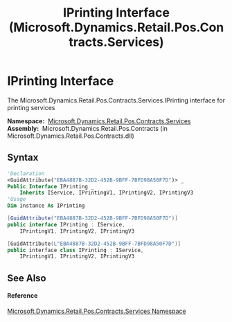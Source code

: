 ﻿---
title: IPrinting Interface (Microsoft.Dynamics.Retail.Pos.Contracts.Services)
TOCTitle: IPrinting Interface
ms:assetid: T:Microsoft.Dynamics.Retail.Pos.Contracts.Services.IPrinting
ms:mtpsurl: https://technet.microsoft.com/en-us/library/microsoft.dynamics.retail.pos.contracts.services.iprinting(v=AX.60)
ms:contentKeyID: 47344218
ms.date: 05/18/2015
mtps_version: v=AX.60
f1_keywords:
- Microsoft.Dynamics.Retail.Pos.Contracts.Services.IPrinting
dev_langs:
- CSharp
- C++
- VB
---

# IPrinting Interface

The Microsoft.Dynamics.Retail.Pos.Contracts.Services.IPrinting interface for printing services

**Namespace:**  [Microsoft.Dynamics.Retail.Pos.Contracts.Services](microsoft-dynamics-retail-pos-contracts-services-namespace.md)  
**Assembly:**  Microsoft.Dynamics.Retail.Pos.Contracts (in Microsoft.Dynamics.Retail.Pos.Contracts.dll)

## Syntax

``` vb
'Declaration
<GuidAttribute("EBA4887B-32D2-452B-9BFF-7BFD98A50F7D")> _
Public Interface IPrinting _
    Inherits IService, IPrintingV1, IPrintingV2, IPrintingV3
'Usage
Dim instance As IPrinting
```

``` csharp
[GuidAttribute("EBA4887B-32D2-452B-9BFF-7BFD98A50F7D")]
public interface IPrinting : IService, 
    IPrintingV1, IPrintingV2, IPrintingV3
```

``` c++
[GuidAttribute(L"EBA4887B-32D2-452B-9BFF-7BFD98A50F7D")]
public interface class IPrinting : IService, 
    IPrintingV1, IPrintingV2, IPrintingV3
```

## See Also

#### Reference

[Microsoft.Dynamics.Retail.Pos.Contracts.Services Namespace](microsoft-dynamics-retail-pos-contracts-services-namespace.md)

